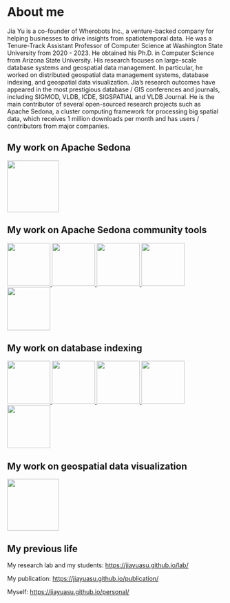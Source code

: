 # About me

Jia Yu is a co-founder of Wherobots Inc., a venture-backed company for helping businesses to drive insights from spatiotemporal data. He was a Tenure-Track Assistant Professor of Computer Science at Washington State University from 2020 - 2023. He obtained his Ph.D. in Computer Science from Arizona State University. His research focuses on large-scale database systems and geospatial data management. In particular, he worked on distributed geospatial data management systems, database indexing, and geospatial data visualization. Jia’s research outcomes have appeared in the most prestigious database / GIS conferences and journals, including SIGMOD, VLDB, ICDE, SIGSPATIAL and VLDB Journal. He is the main contributor of several open-sourced research projects such as Apache Sedona, a cluster computing framework for processing big spatial data, which receives 1 million downloads per month and has users / contributors from major companies.

## My work on Apache Sedona

<a href="https://github.com/apache/sedona">
  <img height=120 align="bottom" src="https://github-readme-stats.vercel.app/api/pin/?username=apache&repo=sedona&show_owner=true" />
</a>

</br>

## My work on Apache Sedona community tools

<a href="https://github.com/apache/sedona-website">
  <img height=100 align="bottom" src="https://github-readme-stats.vercel.app/api/pin/?username=apache&repo=sedona-website&show_owner=true" />
</a>
<a href="https://github.com/jiayuasu/sedona-tools">
  <img height=100 align="bottom" src="https://github-readme-stats.vercel.app/api/pin/?username=jiayuasu&repo=sedona-tools&show_owner=true" />
</a>
<a href="https://github.com/jiayuasu/geotools-wrapper">
  <img height=100 align="bottom" src="https://github-readme-stats.vercel.app/api/pin/?username=jiayuasu&repo=geotools-wrapper&show_owner=true" />
</a>
<a href="https://github.com/jiayuasu/sedona-publish-python">
  <img height=100 align="bottom" src="https://github-readme-stats.vercel.app/api/pin/?username=jiayuasu&repo=sedona-publish-python&show_owner=true" />
</a>
<a href="https://github.com/jiayuasu/GeoSparkTemplateProject">
  <img height=100 align="bottom" src="https://github-readme-stats.vercel.app/api/pin/?username=jiayuasu&repo=GeoSparkTemplateProject&show_owner=true" />
</a>

## My work on database indexing

<a href="https://github.com/DataSystemsLab/hippo-postgresql">
  <img height=100 align="bottom" src="https://github-readme-stats.vercel.app/api/pin/?username=DataSystemsLab&repo=hippo-postgresql&show_owner=true" />
</a>
<a href="https://github.com/microsoft/ALEX">
  <img height=100 align="bottom" src="https://github-readme-stats.vercel.app/api/pin/?username=microsoft&repo=ALEX&show_owner=true" />
</a>
<a href="https://github.com/DataOceanLab/GLIN">
  <img height=100 align="bottom" src="https://github-readme-stats.vercel.app/api/pin/?username=DataOceanLab&repo=GLIN&show_owner=true" />
</a>
<a href="https://github.com/jiayuasu/stx-btree">
  <img height=100 align="bottom" src="https://github-readme-stats.vercel.app/api/pin/?username=jiayuasu&repo=stx-btree&show_owner=true" />
</a>
<a href="https://github.com/jiayuasu/bitmap-postgresql">
  <img height=100 align="bottom" src="https://github-readme-stats.vercel.app/api/pin/?username=jiayuasu&repo=bitmap-postgresql&show_owner=true" />
</a>

## My work on geospatial data visualization

<a href="https://github.com/jiayuasu/Tabula">
  <img height=120 align="bottom" src="https://github-readme-stats.vercel.app/api/pin/?username=jiayuasu&repo=Tabula&show_owner=true" />
</a>

## My previous life

My research lab and my students: https://jiayuasu.github.io/lab/

My publication: https://jiayuasu.github.io/publication/

Myself: https://jiayuasu.github.io/personal/
